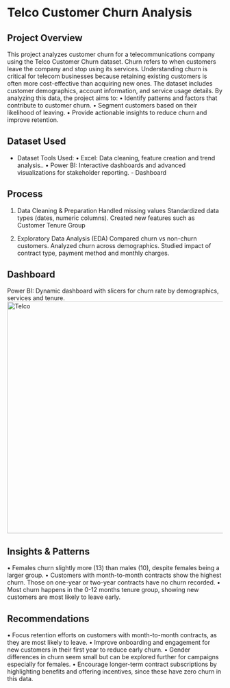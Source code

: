 # Telco Customer Churn Analysis
## Project Overview 
This project analyzes customer churn for a telecommunications company using the Telco Customer Churn dataset. Churn refers to when customers leave the company and stop using its services. Understanding churn is critical for telecom businesses because retaining existing customers is often more cost-effective than acquiring new ones. The dataset includes customer demographics, account information, and service usage details. By analyzing this data, the project aims to:
•	Identify patterns and factors that contribute to customer churn.
•	Segment customers based on their likelihood of leaving.
•	Provide actionable insights to reduce churn and improve retention.
## Dataset Used
- <a heref="https://github.com/Tonia-123/Data-Analysis-Dashboard/blob/main/Sample%20Telco-Customer-Churn.xlsx">Dataset</a> 
 Tools Used:
•	Excel: Data cleaning, feature creation and trend analysis..
•	Power BI: Interactive dashboards and advanced visualizations for stakeholder reporting. - <a heref="https://github.com/Tonia-123/Data-Analysis-Dashboard/blob/main/Telco.png">Dashboard</a> 

 ## Process
1.	Data Cleaning & Preparation 
Handled missing values 
Standardized data types (dates, numeric columns).
Created new features such as Customer Tenure Group

2.	Exploratory Data Analysis (EDA) 
Compared churn vs non-churn customers.
Analyzed churn across demographics.
Studied impact of contract type, payment method and monthly charges.

## Dashboard 
Power BI: Dynamic dashboard with slicers for churn rate by demographics, services and tenure.
<img width="959" height="541" alt="Telco" src="https://github.com/user-attachments/assets/ebca882e-4c9f-4b43-931a-750100f36aa7" />

## Insights & Patterns 
•	Females churn slightly more (13) than males (10), despite females being a larger group.
•	Customers with month-to-month contracts show the highest churn. Those on one-year or two-year contracts have no churn recorded.
•	Most churn happens in the 0-12 months tenure group, showing new customers are most likely to leave early.

## Recommendations
•	Focus retention efforts on customers with month-to-month contracts, as they are most likely to leave.
•	Improve onboarding and engagement for new customers in their first year to reduce early churn.
•	Gender differences in churn seem small but can be explored further for campaigns especially for females.
•	Encourage longer-term contract subscriptions by highlighting benefits and offering incentives, since these have zero churn in this data.

